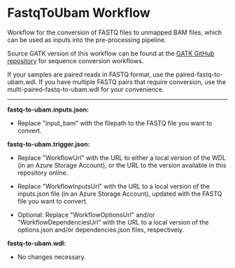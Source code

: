 # FastqToUbam Workflow
Workflow for the conversion of FASTQ files to unmapped BAM files, which can be used as inputs into the pre-processing pipeline.

Source GATK version of this workflow can be found at the [GATK GitHub repository](https://github.com/gatk-workflows/seq-format-conversion) for sequence conversion workflows.

If your samples are paired reads in FASTQ format, use the paired-fastq-to-ubam.wdl. If you have multiple FASTQ pairs that require conversion, use the multi-paired-fastq-to-ubam.wdl for your convenience. 

---

**fastq-to-ubam.inputs.json:** 

* Replace "input_bam" with the filepath to the FASTQ file you want to convert.

**fastq-to-ubam.trigger.json:**

* Replace "WorkflowUrl" with the URL to either a local version of the WDL (in an Azure Storage Account), or the URL to the version available in this repository online.

* Replace "WorkflowInputsUrl" with the URL to a local version of the inputs.json file (in an Azure Storage Account), updated with the FASTQ file you want to convert.

* Optional: Replace "WorkflowOptionsUrl" and/or "WorkflowDependenciesUrl" with the URL to a local version of the options.json and/or dependencies.json files, respectively.

**fastq-to-ubam.wdl:**

* No changes necessary.
